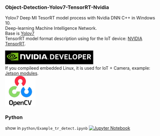 ### Object-Detection-Yolov7-TensorRT-Nvidia
Yolov7 Deep MI TesorRT model process with Nvidia DNN C++ in Windows 10.<br>
Deep-learning Machine Intelligence Network.<br>
Base is [Yolov7](https://github.com/WongKinYiu/yolov7)<br>
TensorRT model format description using for the IoT device: [NVIDIA TensorRT](https://developer.nvidia.com/tensorrt).<br>

![Nvidia](doc/Nvidia.png)<br>
If you compileed embedded Linux, it is used for IoT + Camera, example: [Jetson modules](https://developer.nvidia.com/embedded/jetson-modules).<br>
![Opencv](doc/opencv.png)<br>

### Python

show in `python/Example_tr_detect.ipynb` <a href="https://github.com/ptiszai/Object-Detection-Yolov7-TensorRT-Nvidia/tree/main/python/Example_tr_detect.ipynb"><img src="https://colab.research.google.com/assets/colab-badge.svg" alt="Jupyter Notebook"></a>
